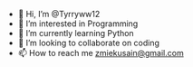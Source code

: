 - 👋 Hi, I’m @Tyrryww12
- 👀 I’m interested in Programming
- 🌱 I’m currently learning Python
- 💞️ I’m looking to collaborate on coding
- 📫 How to reach me zmiekusain@gmail.com

<!---
Tyrryww12/Tyrryww12 is a ✨ special ✨ repository because its `README.md` (this file) appears on your GitHub profile.
You can click the Preview link to take a look at your changes.
--->
